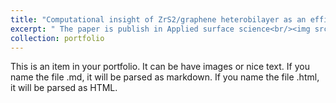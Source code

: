 ```yaml
---
title: "Computational insight of ZrS2/graphene heterobilayer as an efficient anode material"
excerpt: " The paper is publish in Applied surface science<br/><img src='/images/Reaction-path.png'>"
collection: portfolio
---
```


This is an item in your portfolio. It can be have images or nice text. If you name the file .md, it will be parsed as markdown. If you name the file .html, it will be parsed as HTML. 
